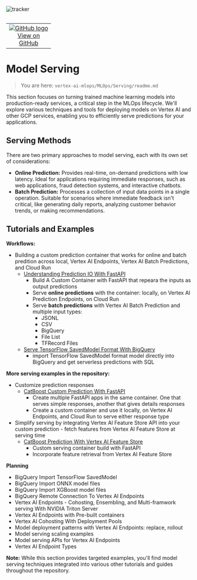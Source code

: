 ![tracker](https://us-central1-vertex-ai-mlops-369716.cloudfunctions.net/pixel-tracking?path=statmike%2Fvertex-ai-mlops%2FMLOps%2FServing&file=readme.md)
<!--- header table --->
<table align="left">     
  <td style="text-align: center">
    <a href="https://github.com/statmike/vertex-ai-mlops/blob/main/MLOps/Serving/readme.md">
      <img src="https://cloud.google.com/ml-engine/images/github-logo-32px.png" alt="GitHub logo">
      <br>View on<br>GitHub
    </a>
  </td>
</table><br/><br/><br/><br/>

---
# Model Serving

> You are here: `vertex-ai-mlops/MLOps/Serving/readme.md`

This section focuses on turning trained machine learning models into production-ready services, a critical step in the MLOps lifecycle. We'll explore various techniques and tools for deploying models on Vertex AI and other GCP services, enabling you to efficiently serve predictions for your applications.

## Serving Methods

There are two primary approaches to model serving, each with its own set of considerations:

- **Online Prediction:**  Provides real-time, on-demand predictions with low latency. Ideal for applications requiring immediate responses, such as web applications, fraud detection systems, and interactive chatbots.
- **Batch Prediction:** Processes a collection of input data points in a single operation. Suitable for scenarios where immediate feedback isn't critical, like generating daily reports, analyzing customer behavior trends, or making recommendations.

## Tutorials and Examples

**Workflows:**
- Building a custom prediction container that works for online and batch predition across local, Vertex AI Endpoints, Vertex AI Batch Predictions, and Cloud Run
    - [Understanding Prediction IO With FastAPI](./Understanding%20Prediction%20IO%20With%20FastAPI.ipynb)
        - Build A Custom Container with FastAPI that repeara the inputs as output predictions
        - Serve **online predictions** with the container: locally, on Vertex AI Prediction Endpoints, on Cloud Run
        - Serve **batch predictions** with Vertex AI Batch Prediction and multiple input types:
            - JSONL
            - CSV
            - BigQuery
            - File List
            - TFRecord Files
    - [Serve TensorFlow SavedModel Format With BigQuery](./Serve%20TensorFlow%20SavedModel%20Format%20With%20BigQuery.ipynb)
        - import TensorFlow SavedModel format model directly into BigQuery and get serverless predictions with SQL 

**More serving examples in the repository:**
-  Customize prediction responses
    -  [CatBoost Custom Prediction With FastAPI](../../Framework%20Workflows/CatBoost/CatBoost%20Custom%20Prediction%20With%20FastAPI.ipynb)
        - Create multiple FastAPI apps in the same container. One that serves simple responses, another that gives details responses
        - Create a custom container and use it locally, on Vertex AI Endpoints, and Cloud Run to serve either response type
- Simplify serving by integrating Vertex AI Feature Store API into your custom prediction - fetch features from Vertex AI Feature Store at serving time
    - [CatBoost Prediction With Vertex AI Feature Store](../../Framework%20Workflows/CatBoost/CatBoost%20Prediction%20With%20Vertex%20AI%20Feature%20Store.ipynb)
        - Custom serving container build with FastAPI
        - Incorporate feature retrieval from Vertex AI Feature Store

**Planning**
- BigQuery Import TensorFlow SavedModel
- BigQuery Import ONNX model files
- BigQuery Import XGBoost model files
- BigQuery Remote Connection To Vertex AI Endpoints
- Vertex AI Endpoints - Cohosting, Ensembling, and Multi-framwork serving With NVIDIA Triton Server
- Vertex AI Endpoints with Pre-built containers
- Vertex AI Cohosting With Deployment Pools
- Model deployment patterns with Vertex AI Endpoints: replace, rollout
- Model serving scaling examples
- Model serving APIs for Vertex AI Endpoints
- Vertex AI Endpoint Types

**Note:** While this section provides targeted examples, you'll find model serving techniques integrated into various other tutorials and guides throughout the repository.